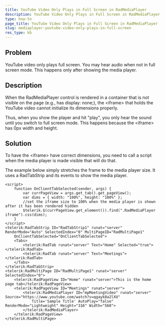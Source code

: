 ```yaml
---
title: YouTube Video Only Plays in Full Screen in RadMediaPlayer
description: YouTube Video Only Plays in Full Screen in RadMediaPlayer. Check it now!
type: how-to
page_title: YouTube Video Only Plays in Full Screen in RadMediaPlayer
slug: mediaplayer-youtube-video-only-plays-in-full-screen
res_type: kb
---
```



## Problem

YouTube video only plays full screen. You may hear audio when not in full screen mode. This happens only after showing the media player.

## Description

When the RadMediaPlayer control is rendered in a container that is not visible on the page (e.g., has display: none;), the &lt;iframe&gt; that holds the YouTube video cannot initialize its dimensions properly.

Thus, when you show the player and hit "play", you only hear the sound until you switch to full screen mode. This happens because the &lt;iframe&gt; has 0px width and height.

## Solution

To have the &lt;iframe&gt; have correct dimensions, you need to call a script when the media player is made visible that will do that.

The example below simply stretches the frame to the media player size. It uses a RadTabStrip and its events to show the media player.

````ASPX
<script>
    function OnClientTabSelected(sender, args) {
        var currPageView = args.get_tab().get_pageView();
        var dims = { width: "100%", height: "100%" };
        //set the iframe size to 100% when the media player is shown after it has been rendered hidden
        $telerik.$(currPageView.get_element()).find(".RadMediaPlayer iframe").css(dims);
    }
</script>
<telerik:RadTabStrip ID="RadTabStrip1" runat="server" RenderMode="Auto" SelectedIndex="0" MultiPageID="RadMultiPage1"
    OnClientTabSelected="OnClientTabSelected">
    <Tabs>
        <telerik:RadTab runat="server" Text="Home" Selected="true"></telerik:RadTab>
        <telerik:RadTab runat="server" Text="Meetings"></telerik:RadTab>
    </Tabs>
</telerik:RadTabStrip>
<telerik:RadMultiPage ID="RadMultiPage1" runat="server" SelectedIndex="0">
    <telerik:RadPageView ID="Home" runat="server">This is the home page tab</telerik:RadPageView>
    <telerik:RadPageView ID="Meetings" runat="server">
        <telerik:RadMediaPlayer ID="mpMeetingVideo" runat="server" Source="https://www.youtube.com/watch?v=qgayk8a2lXU"
            Title='Sample Title' AutoPlay="false" RenderMode="Lightweight" Height="316" Width="560">
        </telerik:RadMediaPlayer>
    </telerik:RadPageView>
</telerik:RadMultiPage>
````

 